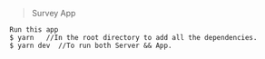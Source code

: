 > Survey App

```
Run this app
$ yarn   //In the root directory to add all the dependencies.
$ yarn dev  //To run both Server && App.

```